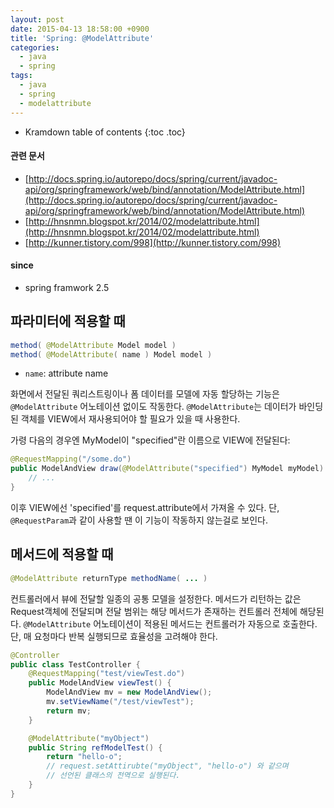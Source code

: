 ```yaml
---
layout: post
date: 2015-04-13 18:58:00 +0900
title: 'Spring: @ModelAttribute'
categories:
  - java
  - spring
tags:
  - java
  - spring
  - modelattribute
---
```


* Kramdown table of contents
{:toc .toc}

#### 관련 문서

- [http://docs.spring.io/autorepo/docs/spring/current/javadoc-api/org/springframework/web/bind/annotation/ModelAttribute.html](http://docs.spring.io/autorepo/docs/spring/current/javadoc-api/org/springframework/web/bind/annotation/ModelAttribute.html)
- [http://hnsnmn.blogspot.kr/2014/02/modelattribute.html](http://hnsnmn.blogspot.kr/2014/02/modelattribute.html)
- [http://kunner.tistory.com/998](http://kunner.tistory.com/998)

#### since

- spring framwork 2.5


## 파라미터에 적용할 때

```java
method( @ModelAttribute Model model )
method( @ModelAttribute( name ) Model model )
```

- `name`: attribute name

화면에서 전달된 쿼리스트링이나 폼 데이터를 모델에 자동 할당하는 기능은 `@ModelAttribute` 어노테이션 없이도 작동한다. `@ModelAttribute`는 데이터가 바인딩된 객체를 VIEW에서 재사용되어야 할 필요가 있을 때 사용한다.

가령 다음의 경우엔 MyModel이 "specified"란 이름으로 VIEW에 전달된다:

```java
@RequestMapping("/some.do")
public ModelAndView draw(@ModelAttribute("specified") MyModel myModel) {
    // ...
}
```

이후 VIEW에선 'specified'를 request.attribute에서 가져올 수 있다. 단, `@RequestParam`과 같이 사용할 땐 이 기능이 작동하지 않는걸로 보인다.

## 메서드에 적용할 때

```java
@ModelAttribute returnType methodName( ... )
```

컨트롤러에서 뷰에 전달할 일종의 공통 모델을 설정한다. 메서드가 리턴하는 값은 Request객체에 전달되며 전달 범위는 해당 메서드가 존재하는 컨트롤러 전체에 해당된다. `@ModelAttribute` 어노테이션이 적용된 메서드는 컨트롤러가 자동으로 호출한다. 단, 매 요청마다 반복 실행되므로 효율성을 고려해야 한다.

```java
@Controller
public class TestController {
    @RequestMapping("test/viewTest.do")
    public ModelAndView viewTest() {
        ModelAndView mv = new ModelAndView();
        mv.setViewName("/test/viewTest");
        return mv;
    }

    @ModelAttribute("myObject")
    public String refModelTest() {
        return "hello-o";
        // request.setAttirubte("myObject", "hello-o") 와 같으며
        // 선언된 클래스의 전역으로 실행된다.
    }
}
```

